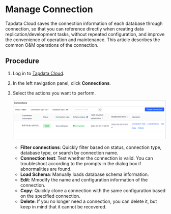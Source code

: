 # Manage Connection

Tapdata Cloud saves the connection information of each database through connection, so that you can reference directly when creating data replication/development tasks, without repeated configuration, and improve the convenience of operation and maintenance. This article describes the common O&M operations of the connection.

## Procedure

1. Log in to [Tapdata Cloud](https://cloud.tapdata.net/console/v3/).

2. In the left navigation panel, click **Connections**.

3. Select the actions you want to perform.

   ![](../images/manage_connections.png)

   * **Filter connections**: Quickly filter based on status, connection type, database type, or search by connection name.
   * **Connection test**: Test whether the connection is valid. You can troubleshoot according to the prompts in the dialog box if abnormalities are found.
   * **Load Schema**: Manually loads database schema information.
   * **Edit**: Mmodify the name and configuration information of the connection.
   * **Copy**: Quickly clone a connection with the same configuration based on the specified connection.
   * **Delete**: If you no longer need a connection, you can delete it, but keep in mind that it cannot be recovered.





